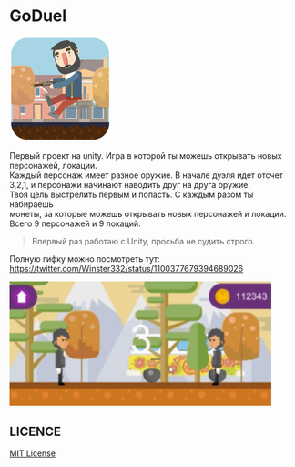 # GoDuel

![N|Solid](https://github.com/Winster332/GoDuel/blob/master/images/icon.png)

Первый проект на unity. 
Игра в которой ты можешь открывать новых персонажей, локации. 
<br>
Каждый персонаж имеет разное оружие. В начале дуэля идет отсчет 
<br>
3,2,1, и персонажи начинают наводить друг на друга оружие. 
<br>
Твоя цель выстрелить первым и попасть. С каждым разом ты набираешь 
<br>
монеты, за которые можешь открывать новых персонажей и локации. 
<br>
Всего 9 персонажей и 9 локаций.
<br>
> Впервый раз работаю с Unity, просьба не судить строго. 

Полную гифку можно посмотреть тут: https://twitter.com/Winster332/status/1100377679394689026

<img width="460" src="https://github.com/Winster332/GoDuel/blob/master/images/ezgif-4-9fd9dcf8942f.gif">

LICENCE
-------
[MIT License](https://github.com/Winster332/GoDuel/blob/master/LICENSE)
